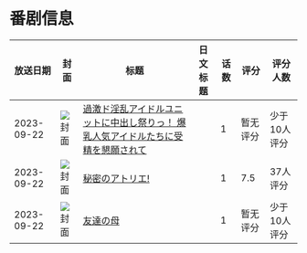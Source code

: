 # 番剧信息

|放送日期|封面|标题|日文标题|话数|评分|评分人数|
|---|---|---|---|---|---|---|
|2023-09-22|![封面](https://bangumi.tv/img/no_icon_subject.png)|[過激ド淫乱アイドルユニットに中出し祭りっ！ 爆乳人気アイドルたちに受精を懇願されて](https://bangumi.tv/subject/456723)||1|暂无评分|少于10人评分|
|2023-09-22|![封面](https://bangumi.tv/img/no_icon_subject.png)|[秘密のアトリエ!](https://bangumi.tv/subject/458129)||1|7.5|37人评分|
|2023-09-22|![封面](https://bangumi.tv/img/no_icon_subject.png)|[友達の母](https://bangumi.tv/subject/466540)||1|暂无评分|少于10人评分|
